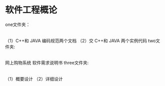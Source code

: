  软件工程概论
=======
one文件夹：
######
（1）C++和 JAVA 编码规范两个文档
（2）交 C++和 JAVA 两个实例代码
two文件夹:
######
网上购物系统 软件需求说明书
three文件夹:
######
（1）概要设计
（2）详细设计

